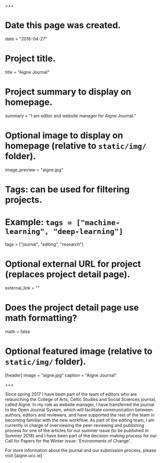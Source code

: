 +++
# Date this page was created.
date = "2016-04-27"

# Project title.
title = "Aigne Journal"

# Project summary to display on homepage.
summary = "I am editor and website manager for Aigne Journal."

# Optional image to display on homepage (relative to `static/img/` folder).
image_preview = "aigne.jpg"

# Tags: can be used for filtering projects.
# Example: `tags = ["machine-learning", "deep-learning"]`
tags = ["journal", "editing", "research"]

# Optional external URL for project (replaces project detail page).
external_link = ""

# Does the project detail page use math formatting?
math = false

# Optional featured image (relative to `static/img/` folder).
[header]
image = "aigne.jpg"
caption = "Aigne Journal"

+++

Since spring 2017 I have been part of the team of editors who are relaunching the College of Arts, Celtic Studies and Social Sciences journal, called Aigne. In my role as website manager, I have transferred the journal to the Open Journal System, which will facilitate communication between authors, editors and reviewers, and have supported the rest of the team in becoming familiar with the new workflow. As part of the editing team, I am currently in charge of overviewing the peer-reviewing and publishing process for one of the articles for our summer issue (to be published in Summer 2018) and I have been part of the decision-making process for our Call for Papers for the Winter issue: 'Environments of Change'.

For more information about the journal and our submission process, please visit [aigne.ucc.ie]
